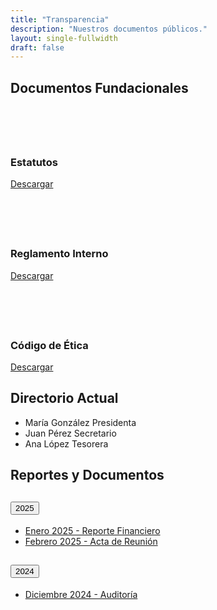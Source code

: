 ```yaml
---
title: "Transparencia"
description: "Nuestros documentos públicos."
layout: single-fullwidth
draft: false
---
```


<!-- SECTION 1: Foundational Documents (Full Width) -->
<div class="container-fluid py-5 px-4 bg-light">
  <h2 class="text-center mb-5">Documentos Fundacionales</h2>
  <div class="row justify-content-center text-center">
    <div class="col-lg-4">
      <svg xmlns='http://www.w3.org/2000/svg' class='feather text-violet feather-big' width="4em" height="4em">
        <use href="{{ `images/feather/feather-sprite.svg#file-text` | relURL }}"/>
      </svg>
      <h3 class="h3 mt-3">Estatutos</h3>
      <p><a href="/docs/estatutos.pdf" class="btn btn-outline-primary btn-sm">Descargar</a></p>
    </div>
    <div class="col-lg-4">
      <svg xmlns='http://www.w3.org/2000/svg' class='feather text-violet feather-big' width="4em" height="4em">
        <use href="{{ `images/feather/feather-sprite.svg#award` | relURL }}"/>
      </svg>
      <h3 class="h3 mt-3">Reglamento Interno</h3>
      <p><a href="/docs/reglamento.pdf" class="btn btn-outline-primary btn-sm">Descargar</a></p>
    </div>
    <div class="col-lg-4">
      <svg xmlns='http://www.w3.org/2000/svg' class='feather text-violet feather-big' width="4em" height="4em">
        <use href="{{ `images/feather/feather-sprite.svg#users` | relURL }}"/>
      </svg>
      <h3 class="h3 mt-3">Código de Ética</h3>
      <p><a href="/docs/codigo_etica.pdf" class="btn btn-outline-primary btn-sm">Descargar</a></p>
    </div>
  </div>
</div>

<!-- SECTION 2: Directory Members (Full Width) -->
<div class="container-fluid py-5 px-4">
  <h2 class="text-center mb-5">Directorio Actual</h2>
  <div class="row justify-content-center">
    <div class="col-lg-8">
      <ul class="list-group">
        <li class="list-group-item d-flex justify-content-between align-items-center">
          María González <span class="badge bg-primary rounded-pill">Presidenta</span>
        </li>
        <li class="list-group-item d-flex justify-content-between align-items-center">
          Juan Pérez <span class="badge bg-secondary rounded-pill">Secretario</span>
        </li>
        <li class="list-group-item d-flex justify-content-between align-items-center">
          Ana López <span class="badge bg-success rounded-pill">Tesorera</span>
        </li>
      </ul>
    </div>
  </div>
</div>

<!-- SECTION 3: Reports Accordion (Full Width) -->
<div class="container-fluid py-5 px-4">
  <h2 class="text-center mb-5">Reportes y Documentos</h2>
  <div class="accordion" id="reportsAccordion">
    <div class="accordion-item">
      <h2 class="accordion-header" id="heading2025">
        <button class="accordion-button" type="button" data-bs-toggle="collapse" data-bs-target="#collapse2025" aria-expanded="true" aria-controls="collapse2025">
          2025
        </button>
      </h2>
      <div id="collapse2025" class="accordion-collapse collapse show" aria-labelledby="heading2025" data-bs-parent="#reportsAccordion">
        <div class="accordion-body">
          <ul>
            <li><a href="/docs/2025/enero.pdf">Enero 2025 - Reporte Financiero</a></li>
            <li><a href="/docs/2025/febrero.pdf">Febrero 2025 - Acta de Reunión</a></li>
          </ul>
        </div>
      </div>
    </div>
    <div class="accordion-item">
      <h2 class="accordion-header" id="heading2024">
        <button class="accordion-button collapsed" type="button" data-bs-toggle="collapse" data-bs-target="#collapse2024" aria-expanded="false" aria-controls="collapse2024">
          2024
        </button>
      </h2>
      <div id="collapse2024" class="accordion-collapse collapse" aria-labelledby="heading2024" data-bs-parent="#reportsAccordion">
        <div class="accordion-body">
          <ul>
            <li><a href="/docs/2024/diciembre.pdf">Diciembre 2024 - Auditoría</a></li>
          </ul>
        </div>
      </div>
    </div>
  </div>
</div>

